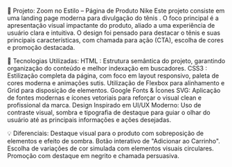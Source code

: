 
🧩 Projeto: Zoom no Estilo – Página de Produto Nike
Este projeto consiste em uma landing page moderna para divulgação do tênis . O foco principal é a apresentação visual impactante do produto, aliado a uma experiência de usuário clara e intuitiva. O design foi pensado para destacar o tênis e suas principais características, com chamada para ação (CTA), escolha de cores e promoção destacada.

🔧 Tecnologias Utilizadas:
HTML :
Estrutura semântica do projeto, garantindo organização do conteúdo e melhor indexação em buscadores.
CSS3 :
Estilização completa da página, com foco em layout responsivo, paleta de cores moderna e animações sutis. Utilização de Flexbox para alinhamento e Grid para disposição de elementos.
Google Fonts & Ícones SVG:
Aplicação de fontes modernas e ícones vetoriais para reforçar o visual clean e profissional da marca.
Design Inspirado em UI/UX Moderno:
Uso de contraste visual, sombra e tipografia de destaque para guiar o olhar do usuário até as principais informações e ações desejadas.

💡 Diferenciais:
Destaque visual para o produto com sobreposição de elementos e efeito de sombra.
Botão interativo de "Adicionar ao Carrinho".
Escolha de variações de cor simulada com elementos visuais circulares.
Promoção com destaque em negrito e chamada persuasiva.